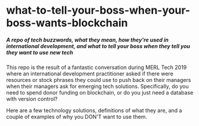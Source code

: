 # what-to-tell-your-boss-when-your-boss-wants-blockchain

##### A repo of tech buzzwords, what they mean, how they're used in international development, and what to tell your boss when they tell you they want to use new tech

This repo is the result of a fantastic conversation during MERL Tech 2019 where an international development practitioner asked if there were resources or stock phrases they could use to push back on their managers when their managers ask for emerging tech solutions. Specifically, do you need to spend donor funding on blockchain, or do you just need a database with version control?

Here are a few technology solutions, definitions of what they are, and a couple of examples of why you DON'T want to use them.
